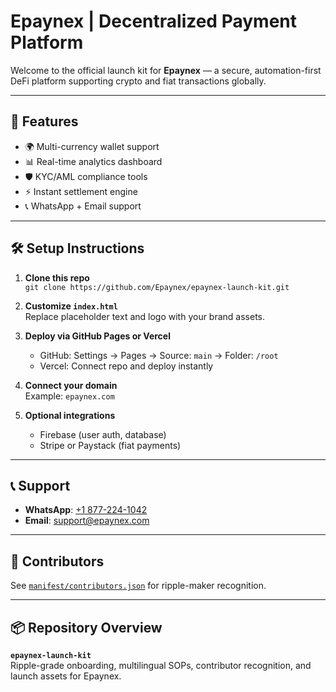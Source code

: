 # Epaynex | Decentralized Payment Platform

Welcome to the official launch kit for **Epaynex** — a secure, automation-first DeFi platform supporting crypto and fiat transactions globally.

---

## 🚀 Features

- 🌍 Multi-currency wallet support  
- 📊 Real-time analytics dashboard  
- 🛡️ KYC/AML compliance tools  
- ⚡ Instant settlement engine  
- 📞 WhatsApp + Email support  

---

## 🛠️ Setup Instructions

1. **Clone this repo**  
   `git clone https://github.com/Epaynex/epaynex-launch-kit.git`

2. **Customize `index.html`**  
   Replace placeholder text and logo with your brand assets.

3. **Deploy via GitHub Pages or Vercel**  
   - GitHub: Settings → Pages → Source: `main` → Folder: `/root`
   - Vercel: Connect repo and deploy instantly

4. **Connect your domain**  
   Example: `epaynex.com`

5. **Optional integrations**  
   - Firebase (user auth, database)
   - Stripe or Paystack (fiat payments)

---

## 📞 Support

- **WhatsApp**: [+1 877-224-1042](https://wa.me/18772241042)  
- **Email**: [support@epaynex.com](mailto:support@epaynex.com)

---

## 🧠 Contributors

See [`manifest/contributors.json`](manifest/contributors.json) for ripple-maker recognition.

---

## 📦 Repository Overview

**`epaynex-launch-kit`**  
Ripple-grade onboarding, multilingual SOPs, contributor recognition, and launch assets for Epaynex.

